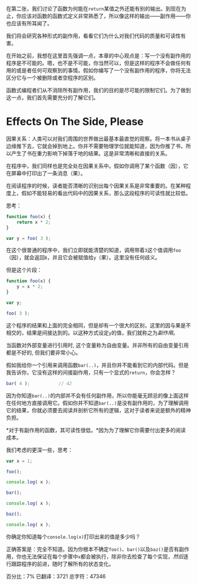 在第二张，我们讨论了函数为何能在`return`某值之外还能有别的输出。到现在为止，你应该对函数的函数式定义非常熟悉了，所以像这样的输出——副作用——你也应该有所耳闻了。

我们将会研究各种形式的副作用，看看它们为什么对我们代码的质量和可读性有害。

在开始之前，我想在这里首先强调一点，本章的中心观点是：写一个没有副作用的程序是不可能的。嗯，也不是不可能，你当然可以，但是这样的程序不会做任何有用的或是者任何可观察到的事情。假如你编写了一个没有副作用的程序，你将无法区分它与一个被删除或者空程序的区别。

函数式编程者们从不消除所有副作用，我们的目的是尽可能的限制它们。为了做到这一点，我们首先需要充分的了解它们。

# Effects On The Side, Please
因果关系：人类可以对我们周围的世界做出最基本最直觉的观察。将一本书从桌子边缘推下去，它就会掉到地上。你并不需要物理学位就能知道，因为你推了书，所以产生了书在重力影响下掉落于地的结果。这是非常清晰和直接的关系。

在程序中，我们同样也是完全处在因果关系中。假如你调用了某个函数（因），它在屏幕中打印出了一条消息（果）。

在阅读程序的时候，读者能否清晰的识别出每个因果关系是非常重要的。在某种程度上，假如不能轻易的看出代码中的因果关系，那么这段程序的可读性就比较低。

思考：
```JavaScript
function foo(x) {
	return x * 2;
}

var y = foo( 3 );
```
在这个很普通的程序中，我们立即就能清楚的知道，调用带着`3`这个值调用`foo`（因），就会返回`6`，并且它会被赋值给`y`（果）。这里没有任何歧义。

但是这个片段：
```JavaScript
function foo(x) {
	y = x * 2;
}

var y;

foo( 3 );
```
这个程序的结果和上面的完全相同，但是却有一个很大的区别，这里的因与果是不相交的，结果是间接达到的。以这种方式设定`y`的值，我们就称之为*副作用*。

<p class="note">
当函数对外部变量进行引用时, 这个变量称为自由变量。并非所有的自由变量引用都是不好的, 但我们要非常小心。
</p>

假如我给你一个引用来调用函数`bar(..)`，并且你并不能看到它的内部代码。但是我告诉你，它没有这样的间接副作用，只有一个显式的`return`，你会怎样？

```JavaScript
bar( 4 );			// 42
```

因为你知道`bar(..)`的内部并不会有任何副作用，所以你能毫无顾忌的像上面这样在任何地方直接调用它。假如你并不知道`bar(..)`是没有副作用的，为了理解调用它的结果，你就必须要去阅读并剖析它所有的逻辑，这对于读者来说是额外的精神负担。

*对于有副作用的函数，其可读性很低。*因为为了理解它你需要付出更多的阅读成本。

我们考虑的更深一些，思考：
```JavaScript
var x = 1;

foo();

console.log( x );

bar();

console.log( x );

baz();

console.log( x );
```
你确定你知道每个`console.log(x)`打印出来的值是多少吗？

正确答案是：完全不知道。因为你根本不确定`foo()`、`bar()`以及`baz()`是否有副作用，你也无法保证在每个步骤中`x`都会被执行，除非你去检查了每个实现，*然后*逐行跟踪程序的前进，随时了解所有的状态变化。

百分比：7%
已翻译：3721
总字符：47346
